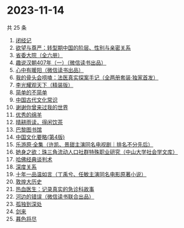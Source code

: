 # 2023-11-14

共 25 条

<!-- BEGIN WEREAD -->
<!-- 最后更新时间 2023-11-14 22:04:17 +0800 -->
1. [闭经记](https://weread.qq.com/web/bookDetail/35332510813ab84b3g0188bd)
1. [欲望与尊严：转型期中国的阶层、性别与亲密关系](https://weread.qq.com/web/bookDetail/94432d407191a1459445e45)
1. [省委大院（全六册）](https://weread.qq.com/web/bookDetail/a7a32450813ab81fag013705)
1. [趣说汉朝407年（一）（微信读书出品）](https://weread.qq.com/web/bookDetail/8c332580813ab8498g015f61)
1. [心中有暖阳（微信读书出品）](https://weread.qq.com/web/bookDetail/c8132c10813ab84a8g01319d)
1. [我的骨头会唠嗑：法医真实探案手记（全两册套装·独家首发）](https://weread.qq.com/web/bookDetail/78c32920813ab8489g010346)
1. [李光耀观天下（精装版）](https://weread.qq.com/web/bookDetail/63c32e90813ab844ag014d47)
1. [简单的不简单](https://weread.qq.com/web/bookDetail/a0632380813ab848ag0104e3)
1. [中国古代文化常识](https://weread.qq.com/web/bookDetail/36832c507164851a368ca1b)
1. [谢谢你曾来过我的世界](https://weread.qq.com/web/bookDetail/be5322e0595fa5be522580d)
1. [优秀的绵羊](https://weread.qq.com/web/bookDetail/68532c205ccc3d685319c9a)
1. [晴耕雨读，得闲饮茶](https://weread.qq.com/web/bookDetail/e39320b0813ab8447g0133f8)
1. [巴黎图书馆](https://weread.qq.com/web/bookDetail/a6032830813ab78beg010808)
1. [中国文化要略(第4版)](https://weread.qq.com/web/bookDetail/25032b40813ab7206g0102b1)
1. [乐游原·全集（许凯、景甜主演同名电视剧｜排名不分先后）](https://weread.qq.com/web/bookDetail/34532160813ab846cg010875)
1. [她身之欲：珠三角流动人口社群特殊职业研究（中山大学社会学文库）](https://weread.qq.com/web/bookDetail/fbd32c20716928dbfbda720)
1. [哈佛经典谈判术](https://weread.qq.com/web/bookDetail/bf032c7072103ce5bf0568a)
1. [深度关系](https://weread.qq.com/web/bookDetail/bb432f60813ab8444g014d61)
1. [十年一品温如言（丁禹兮、任敏主演同名电影原著小说）](https://weread.qq.com/web/bookDetail/fdf32e205c98e8fdff600dc)
1. [敦煌大历史](https://weread.qq.com/web/bookDetail/c4832a70813ab76a1g0188fb)
1. [热血医生：记录真实的急诊科故事](https://weread.qq.com/web/bookDetail/65b32030813ab6e2dg018dc1)
1. [河边的错误（微信读书联合出品）](https://weread.qq.com/web/bookDetail/e7f32350813ab8475g0126a1)
1. [孤独到深处](https://weread.qq.com/web/bookDetail/93332dc0720562aa933667d)
1. [剑来](https://weread.qq.com/web/bookDetail/8e5326b07153adcf8e53d42)
1. [暮色将尽](https://weread.qq.com/web/bookDetail/43332d10813ab789bg0191c4)
<!-- END WEREAD -->
